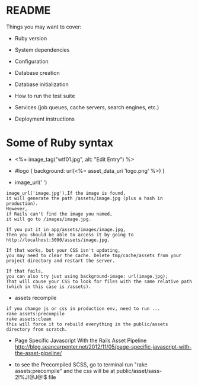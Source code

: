 # README
Things you may want to cover:

* Ruby version

* System dependencies

* Configuration

* Database creation

* Database initialization

* How to run the test suite

* Services (job queues, cache servers, search engines, etc.)

* Deployment instructions

# Some of Ruby syntax
- <%= image_tag("wtf01.jpg", alt: "Edit Entry") %>
- #logo { background: url(<%= asset_data_uri 'logo.png' %>) }

- image_url(' ')
``` 
image_url('image.jpg'),If the image is found, 
it will generate the path /assets/image.jpg (plus a hash in production). 
However, 
if Rails can't find the image you named, 
it will go to /images/image.jpg.

If you put it in app/assets/images/image.jpg, 
then you should be able to access it by going to http://localhost:3000/assets/image.jpg.

If that works, but your CSS isn't updating, 
you may need to clear the cache. Delete tmp/cache/assets from your 
project directory and restart the server.

If that fails, 
you can also try just using background-image: url(image.jpg); 
That will cause your CSS to look for files with the same relative path 
(which in this case is /assets).
```

- assets recompile
``` 
if you change js or css in production env, need to run ... 
rake assets:precompile
rake assets:clean
this will force it to rebuild everything in the public/assets directory from scratch.
```


- Page Specific Javascript With the Rails Asset Pipeline
http://blog.seancarpenter.net/2012/11/05/page-specific-javascript-with-the-asset-pipeline/

- to see the Precompiled SCSS, go to terminal run "rake assets:precompile" and the css will be at public/asset/sass-2!%J!@J@!$ file